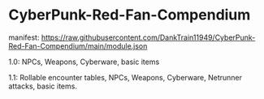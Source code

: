 # CyberPunk-Red-Fan-Compendium

manifest: https://raw.githubusercontent.com/DankTrain11949/CyberPunk-Red-Fan-Compendium/main/module.json

1.0:
NPCs, Weapons, Cyberware, basic items

1.1:
Rollable encounter tables, NPCs, Weapons, Cyberware, Netrunner attacks, basic items.
